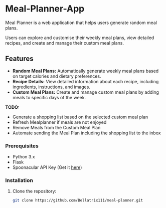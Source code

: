 # Meal-Planner-App

Meal Planner is a web application that helps users generate random meal plans.

Users can explore and customise their weekly meal plans, view detailed recipes, and create and manage their custom meal plans.

## Features

- **Random Meal Plans:** Automatically generate weekly meal plans based on target calories and dietary preferences.
- **Recipe Details:** View detailed information about each recipe, including ingredients, instructions, and images.
- **Custom Meal Plans:** Create and manage custom meal plans by adding meals to specific days of the week.
  
**TODO:**
- Generate a shopping list based on the selected custom meal plan
- Refresh Mealplanner if meals are not enjoyed
- Remove Meals from the Custom Meal Plan
- Automate sending the Meal Plan including the shopping list to the inbox
  
### Prerequisites

- Python 3.x
- Flask
- Spoonacular API Key (Get it [here](https://spoonacular.com/food-api))

### Installation

1. Clone the repository:

   ```bash
   git clone https://github.com/Bellatrix111/meal-planner.git

